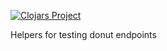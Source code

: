 [![Clojars Project](https://img.shields.io/clojars/v/party.donut/endpoint-test.svg)](https://clojars.org/party.donut/endpoint-test)

Helpers for testing donut endpoints
